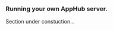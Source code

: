 <h3 short-title='Running your own AppHub server'>Running your own AppHub server.</h3>

Section under constuction...